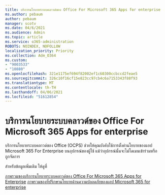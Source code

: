 ```yaml
---
title: บริการนโยบายระบบคลาวด์ของ Office For Microsoft 365 Apps for enterprise
ms.author: pebaum
author: pebaum
manager: scotv
ms.date: 04/6/2021
ms.audience: Admin
ms.topic: article
ms.service: o365-administration
ROBOTS: NOINDEX, NOFOLLOW
localization_priority: Priority
ms.collection: Adm_O364
ms.custom:
- "9003533"
- "10880"
ms.openlocfilehash: 321e1175ef694f82002ef1c60300ccbccd2feae5
ms.sourcegitcommit: 326c10f16cf15e823cc97cb4c6a7153343f88f93
ms.translationtype: MT
ms.contentlocale: th-TH
ms.lasthandoff: 04/06/2021
ms.locfileid: "51612854"
---
```

# <a name="office-cloud-policy-service-for-microsoft-365-apps-for-enterprise"></a>บริการนโยบายระบบคลาวด์ของ Office For Microsoft 365 Apps for enterprise

บริการนโยบายระบบคลาวด์ของ Office (OCPS) ช่วยให้คุณบังคับใช้การตั้งค่านโยบายของแอป Microsoft 365 For Enterprise บนอุปกรณ์ของผู้ใช้ แม้ว่าอุปกรณ์นั้นจะไม่โดเมนเข้าร่วมหรือถูกจัดการ 

สำหรับข้อมูลเพิ่มเติม ให้ดูที่

[ภาพรวมของบริการนโยบายระบบคลาวด์ของ Office For Microsoft 365 Apps for Enterprise](https://docs.microsoft.com/deployoffice/overview-office-cloud-policy-service) 
 [ภาพรวมของที่ปรึกษานโยบายด้านความปลอดภัยของแอป Microsoft 365 for enterprise](https://docs.microsoft.com/deployoffice/overview-of-security-policy-advisor)